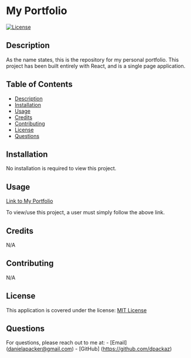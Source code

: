 # My Portfolio

[![License](https://img.shields.io/badge/License-MIT-yellow.svg)](https://opensource.org/licenses/MIT)

## Description

As the name states, this is the repository for my personal portfolio. This project has been built entirely with React, and is a single page application.

## Table of Contents

- [Description](#description)
- [Installation](#installation)
- [Usage](#usage)
- [Credits](#credits)
- [Contributing](#contributing)
- [License](#license)
- [Questions](#questions)

## Installation

No installation is required to view this project.

## Usage

[Link to My Portfolio](placeholder)

To view/use this project, a user must simply follow the above link.

## Credits

N/A

## Contributing

N/A

## License

This application is covered under the license: [MIT License](https://opensource.org/licenses/MIT)

## Questions

For questions, please reach out to me at: - [Email] (danielapacker@gmail.com) - [GitHub] (https://github.com/dpackaz)
